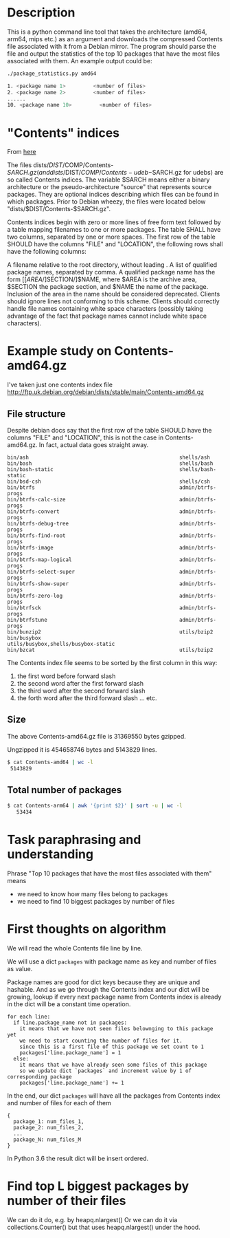 # Description

This is a python command line tool that takes the architecture (amd64, arm64, mips etc.) as an argument and downloads the compressed Contents file associated with it from a Debian mirror. The program should parse the file and output the statistics of the top 10 packages that have the most files associated with them. An example output could be:

```bash
./package_statistics.py amd64

1. <package name 1>         <number of files>
2. <package name 2>         <number of files>
......
10. <package name 10>         <number of files>
```

# "Contents" indices

From [here](https://wiki.debian.org/DebianRepository/Format?action=show&redirect=RepositoryFormat#A.22Contents.22_indices)

The files dists/$DIST/$COMP/Contents-$SARCH.gz (and dists/$DIST/$COMP/Contents-udeb-$SARCH.gz for udebs) are so called Contents indices. The variable $SARCH means either a binary architecture or the pseudo-architecture "source" that represents source packages. They are optional indices describing which files can be found in which packages. Prior to Debian wheezy, the files were located below "dists/$DIST/Contents-$SARCH.gz".

Contents indices begin with zero or more lines of free form text followed by a table mapping filenames to one or more packages. The table SHALL have two columns, separated by one or more spaces. The first row of the table SHOULD have the columns "FILE" and "LOCATION", the following rows shall have the following columns:

A filename relative to the root directory, without leading .
A list of qualified package names, separated by comma. A qualified package name has the form [[$AREA/]$SECTION/]$NAME, where $AREA is the archive area, $SECTION the package section, and $NAME the name of the package. Inclusion of the area in the name should be considered deprecated.
Clients should ignore lines not conforming to this scheme. Clients should correctly handle file names containing white space characters (possibly taking advantage of the fact that package names cannot include white space characters).

# Example study on Contents-amd64.gz

I've taken just one contents index file
http://ftp.uk.debian.org/debian/dists/stable/main/Contents-amd64.gz

## File structure

Despite debian docs say that the first row of the table SHOULD have the columns "FILE" and "LOCATION", this is not the case in Contents-amd64.gz. In fact, actual data goes straight away.

```
bin/ash                                                 shells/ash
bin/bash                                                shells/bash
bin/bash-static                                         shells/bash-static
bin/bsd-csh                                             shells/csh
bin/btrfs                                               admin/btrfs-progs
bin/btrfs-calc-size                                     admin/btrfs-progs
bin/btrfs-convert                                       admin/btrfs-progs
bin/btrfs-debug-tree                                    admin/btrfs-progs
bin/btrfs-find-root                                     admin/btrfs-progs
bin/btrfs-image                                         admin/btrfs-progs
bin/btrfs-map-logical                                   admin/btrfs-progs
bin/btrfs-select-super                                  admin/btrfs-progs
bin/btrfs-show-super                                    admin/btrfs-progs
bin/btrfs-zero-log                                      admin/btrfs-progs
bin/btrfsck                                             admin/btrfs-progs
bin/btrfstune                                           admin/btrfs-progs
bin/bunzip2                                             utils/bzip2
bin/busybox                                             utils/busybox,shells/busybox-static
bin/bzcat                                               utils/bzip2
```

The Contents index file seems to be sorted by the first column in this way:

1. the first word before forward slash
2. the second word after the first forward slash
3. the third word after the second forward slash
4. the forth word after the third forward slash
...
etc.

## Size

The above Contents-amd64.gz file is 31369550 bytes gzipped.

Ungzipped it is 454658746 bytes and 5143829 lines.

```bash
$ cat Contents-amd64 | wc -l
 5143829
```

## Total number of packages

```bash
$ cat Contents-arm64 | awk '{print $2}' | sort -u | wc -l
   53434
```

# Task paraphrasing and understanding

Phrase "Top 10 packages that have the most files associated with them" means
- we need to know how many files belong to packages
- we need to find 10 biggest packages by number of files

# First thoughts on algorithm

We will read the whole Contents file line by line.

We will use a dict `packages` with package name as key and number of files as value.

Package names are good for dict keys because they are unique and hashable.
And as we go through the Contents index and our dict will be growing, lookup if every next package name from Contents index is already in the dict will be a constant time operation.

```
for each line:
  if line.package_name not in packages:
    it means that we have not seen files belownging to this package yet
    we need to start counting the number of files for it.
    since this is a first file of this package we set count to 1
    packages['line.package_name'] = 1
  else:
    it means that we have already seen some files of this package
    so we update dict `packages` and increment value by 1 of corresponding package
    packages['line.package_name'] += 1
```

In the end, our dict `packages` will have all the packages from Contents index and number of files for each of them

```
{
  package_1: num_files_1,
  package_2: num_files_2,
  ...
  package_N: num_files_M
}
```

In Python 3.6 the result dict will be insert ordered.

# Find top L biggest packages by number of their files

We can do it do, e.g. by heapq.nlargest()
Or we can do it via collections.Counter() but that uses heapq.nlargest() under the hood.


